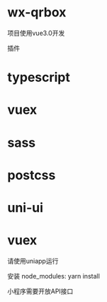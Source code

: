 # wx-qrbox

项目使用vue3.0开发

插件
# typescript
# vuex
# sass
# postcss
# uni-ui
# vuex

请使用uniapp运行

安装 node_modules: yarn install

小程序需要开放API接口
